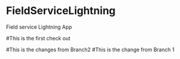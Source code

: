 # FieldServiceLightning
Field service Lightning App

#This is the first check out 

#This is the changes from Branch2
#This is the change from Branch 1 

